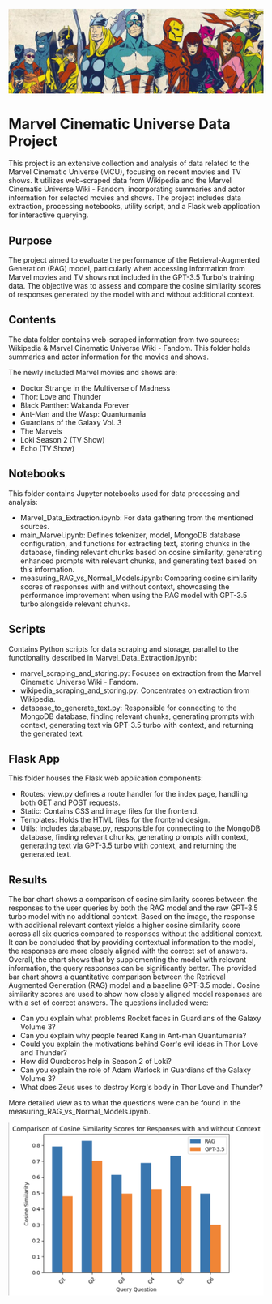 ![Marvel](app/static/images/Marvel.jpg "Marvel Image")

# Marvel Cinematic Universe Data Project

This project is an extensive collection and analysis of data related to the Marvel Cinematic Universe (MCU), focusing on recent movies and TV shows. It utilizes web-scraped data from Wikipedia and the Marvel Cinematic Universe Wiki - Fandom, incorporating summaries and actor information for selected movies and shows. The project includes data extraction, processing notebooks, utility script, and a Flask web application for interactive querying.



## Purpose

The project aimed to evaluate the performance of the Retrieval-Augmented Generation (RAG) model, particularly when accessing information from Marvel movies and TV shows not included in the GPT-3.5 Turbo's training data. The objective was to assess and compare the cosine similarity scores of responses generated by the model with and without additional context.
## Contents
The data folder contains web-scraped information from two sources: Wikipedia & Marvel Cinematic Universe Wiki - Fandom. This folder holds summaries and actor information for the movies and shows.

The newly included Marvel movies and shows are:
- Doctor Strange in the Multiverse of Madness
- Thor: Love and Thunder
- Black Panther: Wakanda Forever
- Ant-Man and the Wasp: Quantumania
- Guardians of the Galaxy Vol. 3
- The Marvels
- Loki Season 2 (TV Show)
- Echo (TV Show)

## Notebooks

This folder contains Jupyter notebooks used for data processing and analysis:

- Marvel_Data_Extraction.ipynb: For data gathering from the mentioned sources.
- main_Marvel.ipynb: Defines tokenizer, model, MongoDB database configuration, and functions for extracting text, storing chunks in the database, finding relevant chunks based on cosine similarity, generating enhanced prompts with relevant chunks, and generating text based on this information.
- measuring_RAG_vs_Normal_Models.ipynb: Comparing cosine similarity scores of responses with and without context, showcasing the performance improvement when using the RAG model with GPT-3.5 turbo alongside relevant chunks.
## Scripts
Contains Python scripts for data scraping and storage, parallel to the functionality described in Marvel_Data_Extraction.ipynb:

- marvel_scraping_and_storing.py: Focuses on extraction from the Marvel Cinematic Universe Wiki - Fandom.
- wikipedia_scraping_and_storing.py: Concentrates on extraction from Wikipedia.
- database_to_generate_text.py: Responsible for connecting to the MongoDB database, finding relevant chunks, generating prompts with context, generating text via GPT-3.5 turbo with context, and returning the generated text.

## Flask App
This folder houses the Flask web application components:

- Routes: view.py defines a route handler for the index page, handling both GET and POST requests.
- Static: Contains CSS and image files for the frontend.
- Templates: Holds the HTML files for the frontend design.
- Utils: Includes database.py, responsible for connecting to the MongoDB database, finding relevant chunks, generating prompts with context, generating text via GPT-3.5 turbo with context, and returning the generated text.
## Results

The bar chart shows a comparison of cosine similarity scores between the responses to the user queries by both the RAG model and the raw GPT-3.5 turbo model with no additional context. Based on the image, the response with additional relevant context yields a higher cosine similarity score across all six queries compared to responses without the additional context. It can be concluded that by providing contextual information to the model, the responses are more closely aligned with the correct set of answers. Overall, the chart shows that by supplementing the model with relevant information, the query responses can be significantly better. The provided bar chart shows a quantitative comparison between the Retrieval Augmented Generation (RAG) model and a baseline GPT-3.5 model. Cosine similarity scores are used to show how closely aligned model responses are with a set of correct answers. The questions included were:

- Can you explain what problems Rocket faces in Guardians of the Galaxy Volume 3?
- Can you explain why people feared Kang in Ant-man Quantumania?
- Could you explain the motivations behind Gorr's evil ideas in Thor Love and Thunder?
- How did Ouroboros help in Season 2 of Loki?
- Can you explain the role of Adam Warlock in Guardians of the Galaxy Volume 3?
- What does Zeus uses to destroy Korg's body in Thor Love and Thunder?

More detailed view as to what the questions were can be found in the measuring_RAG_vs_Normal_Models.ipynb. 

![Cosine Similarity](app/static/images/Cosine.png "Cosine Similarity Comparison")






